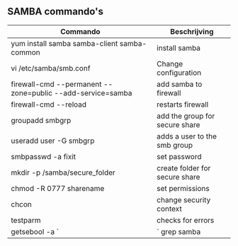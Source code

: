 ## SAMBA commando's

| Commando | Beschrijving |
|--------|--------|
|yum install samba samba-client samba-common| install samba|
|vi /etc/samba/smb.conf| Change configuration|
|firewall-cmd --permanent --zone=public --add-service=samba| add samba to firewall|
|firewall-cmd --reload| restarts firewall|
|groupadd smbgrp| add the group for secure share|
|useradd user -G smbgrp| adds a user to the smb group|
|smbpasswd -a fixit| set password|
|mkdir -p /samba/secure_folder| create folder for secure share|
|chmod -R 0777 sharename| set permissions|
|chcon | change security context|
|testparm| checks for errors|
|getsebool -a `|` grep samba | find the bolean settings|